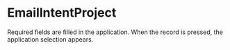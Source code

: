 # EmailIntentProject

Required fields are filled in the application.
When the record is pressed, the application selection appears.
